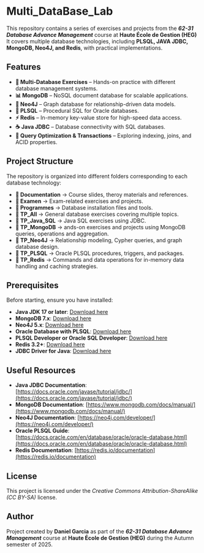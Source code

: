 # Multi_DataBase_Lab

This repository contains a series of exercises and projects from the ***62-31 Database Advance Management*** course at **Haute École de Gestion (HEG)** It covers multiple database technologies, including **PLSQL, JAVA JDBC, MongoDB, Neo4J, and Redis**, with practical implementations.

## Features

- **📂 Multi-Database Exercises** – Hands-on practice with different database management systems.
- **📊 MongoDB** – NoSQL document database for scalable applications.
- **🔗 Neo4J** – Graph database for relationship-driven data models.
- **📜 PLSQL** – Procedural SQL for Oracle databases.
- **⚡ Redis** – In-memory key-value store for high-speed data access.
- **☕ Java JDBC** – Database connectivity with SQL databases.
- **📝 Query Optimization & Transactions** – Exploring indexing, joins, and ACID properties.

## Project Structure

The repository is organized into different folders corresponding to each database technology:

- **📁 Documentation** → Course slides, theroy materials and references.
- **📁 Examen** → Exam-related exercises and projects.
- **📁 Programmes** → Database installation files and tools.
- **📁 TP_All** → General database exercises covering multiple topics.
- **📁 TP_Java_SQL** → Java SQL exercises using JDBC.
- **📁 TP_MongoDB** → ands-on exercises and projects using MongoDB queries, operations and aggregation.
- **📁 TP_Neo4J** → Relationship modeling, Cypher queries, and graph database design.
- **📁 TP_PLSQL** → Oracle PLSQL procedures, triggers, and packages.
- **📁 TP_Redis** → Commands and data operations for in-memory data handling and caching strategies.

## Prerequisites

Before starting, ensure you have installed:

- **Java JDK 17 or later**: [Download here](https://jdk.java.net/)
- **MongoDB 7.x**: [Download here](https://www.mongodb.com/try/download/community)
- **Neo4J 5.x**: [Download here](https://neo4j.com/download/)
- **Oracle Database with PLSQL**: [Download here](https://www.oracle.com/database/)
- **PLSQL Developer or Oracle SQL Developer**: [Download here](https://www.oracle.com/tools/downloads/sqldev-downloads.html)
- **Redis 3.2+**: [Download here](https://redis.io/download)
- **JDBC Driver for Java**: [Download here](https://www.oracle.com/database/technologies/appdev/jdbc.html)


## Useful Resources

- **Java JDBC Documentation**: [https://docs.oracle.com/javase/tutorial/jdbc/](https://docs.oracle.com/javase/tutorial/jdbc/)
- **MongoDB Documentation**: [https://www.mongodb.com/docs/manual/](https://www.mongodb.com/docs/manual/)
- **Neo4J Documentation**: [https://neo4j.com/developer/](https://neo4j.com/developer/)
- **Oracle PLSQL Guide**: [https://docs.oracle.com/en/database/oracle/oracle-database.html](https://docs.oracle.com/en/database/oracle/oracle-database.html)
- **Redis Documentation**: [https://redis.io/documentation](https://redis.io/documentation)

## License

This project is licensed under the *Creative Commons Attribution-ShareAlike (CC BY-SA)* license.  

## Author

Project created by **Daniel Garcia** as part of the ***62-31 Database Advance Management*** course at **Haute École de Gestion (HEG)** during the Autumn semester of 2025.